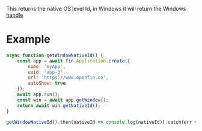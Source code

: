 This returns the native OS level Id, in Windows it will return the Windows [handle](https://msdn.microsoft.com/en-us/library/windows/desktop/aa383751(v=vs.85).aspx#HWND)

# Example
```js
async function getWindowNativeId() {
    const app = await fin.Application.create({
        name: 'myApp',
        uuid: 'app-3',
        url: 'https://www.openfin.co',
        autoShow: true
    });
    await app.run();
    const win = await app.getWindow();
    return await win.getNativeId();
}

getWindowNativeId().then(nativeId => console.log(nativeId)).catch(err => console.log(err));
```
